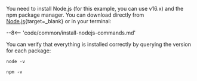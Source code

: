 You need to install Node.js (for this example, you can use v16.x) and the npm package manager. You can download directly from [Node.js](https://nodejs.org/en/download/){target=_blank} or in your terminal:

--8<-- 'code/common/install-nodejs-commands.md'

You can verify that everything is installed correctly by querying the version for each package:

```
node -v
```

```
npm -v
```
